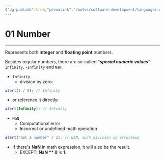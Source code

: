 ```yaml
---
{"dg-publish":true,"permalink":"/notes/software-development/languages-and-frameworks/web-development/front-end/javascript-vanilla/01-basics/03-data-types/01-number/","tags":["programming","webdevelopment","frontend","JavaScript"],"created":"2025-07-13T15:25:00.213+08:00"}
---
```



# 01 Number

---

Represents both **integer** and **floating point** numbers.

Besides regular numbers,
there are so-called "**_special numeric values_**":
`Infinity`, `-Infinity` and `NaN`.

- `Infinity`
  - division by zero:

```javascript
alert(1 / 0); // Infinity
```

- or reference it directly:

```javascript
alert(Infinity); // Infinity
```

- `NaN`
  - Computational error
  - Incorrect or undefined math operation

```javascript
alert("not a number" / 2); // NaN, such division is erroneous
```

- If there's **NaN** in math expression, it will also be the result.
  - EXCEPT: **NaN \*\* 0** is **_1_**.
